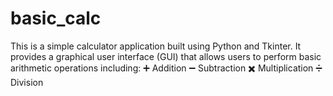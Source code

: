 # basic_calc
This is a simple calculator application built using Python and Tkinter. It provides a graphical user interface (GUI) that allows users to perform basic arithmetic operations including:  ➕ Addition  ➖ Subtraction  ✖️ Multiplication  ➗ Division

